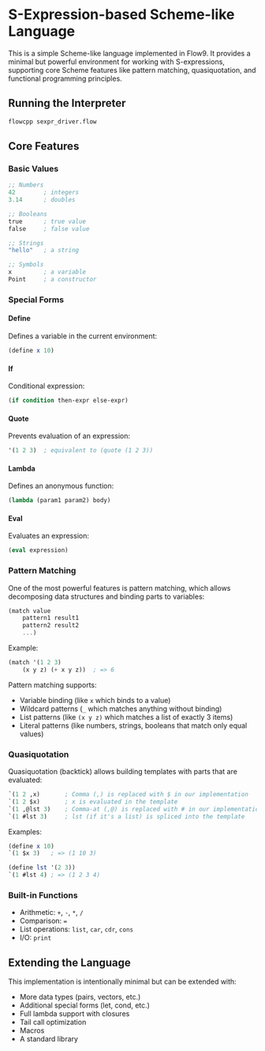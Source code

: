 # S-Expression-based Scheme-like Language

This is a simple Scheme-like language implemented in Flow9. It provides a minimal but powerful environment for working with S-expressions, supporting core Scheme features like pattern matching, quasiquotation, and functional programming principles.

## Running the Interpreter

```bash
flowcpp sexpr_driver.flow
```

## Core Features

### Basic Values

```scheme
;; Numbers
42        ; integers
3.14      ; doubles

;; Booleans
true      ; true value
false     ; false value

;; Strings
"hello"   ; a string

;; Symbols
x         ; a variable
Point     ; a constructor
```

### Special Forms

#### Define

Defines a variable in the current environment:

```scheme
(define x 10)
```

#### If

Conditional expression:

```scheme
(if condition then-expr else-expr)
```

#### Quote

Prevents evaluation of an expression:

```scheme
'(1 2 3)  ; equivalent to (quote (1 2 3))
```

#### Lambda

Defines an anonymous function:

```scheme
(lambda (param1 param2) body)
```

#### Eval

Evaluates an expression:

```scheme
(eval expression)
```

### Pattern Matching

One of the most powerful features is pattern matching, which allows decomposing data structures and binding parts to variables:

```scheme
(match value
	pattern1 result1
	pattern2 result2
	...)
```

Example:

```scheme
(match '(1 2 3)
	(x y z) (+ x y z))  ; => 6
```

Pattern matching supports:
- Variable binding (like `x` which binds to a value)
- Wildcard patterns (`_` which matches anything without binding)
- List patterns (like `(x y z)` which matches a list of exactly 3 items)
- Literal patterns (like numbers, strings, booleans that match only equal values)

### Quasiquotation

Quasiquotation (backtick) allows building templates with parts that are evaluated:

```scheme
`(1 2 ,x)       ; Comma (,) is replaced with $ in our implementation
`(1 2 $x)       ; x is evaluated in the template
`(1 ,@lst 3)    ; Comma-at (,@) is replaced with # in our implementation
`(1 #lst 3)     ; lst (if it's a list) is spliced into the template
```

Examples:

```scheme
(define x 10)
`(1 $x 3)   ; => (1 10 3)

(define lst '(2 3))
`(1 #lst 4) ; => (1 2 3 4)
```

### Built-in Functions

- Arithmetic: `+`, `-`, `*`, `/`
- Comparison: `=`
- List operations: `list`, `car`, `cdr`, `cons`
- I/O: `print`

## Extending the Language

This implementation is intentionally minimal but can be extended with:

- More data types (pairs, vectors, etc.)
- Additional special forms (let, cond, etc.)
- Full lambda support with closures
- Tail call optimization
- Macros
- A standard library